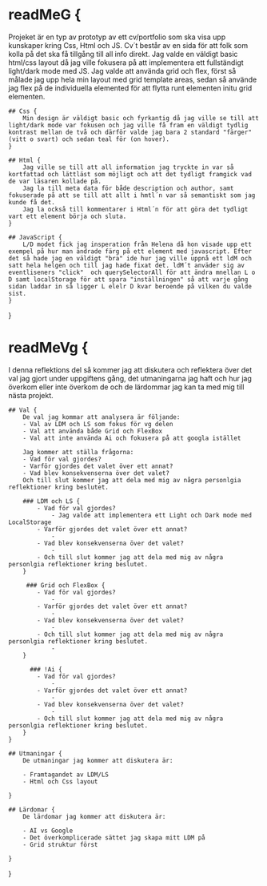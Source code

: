# readMeG {
Projeket är en typ av prototyp av ett cv/portfolio som ska visa upp kunskaper kring Css, Html och JS. Cv´t består av en sida för att folk som kolla på det ska få tillgång till all info direkt. Jag valde en väldigt basic html/css layout då jag ville fokusera på att implementera ett fullständigt light/dark mode med JS.
Jag valde att använda grid och flex, först så målade jag upp hela min layout med grid template areas, sedan så använde jag flex på de individuella elemented för att flytta runt elementen initu grid elementen.

    ## Css {
        Min design är väldigt basic och fyrkantig då jag ville se till att light/dark mode var fokusen och jag ville få fram en väldigt tydlig kontrast mellan de två och därför valde jag bara 2 standard "färger" (vitt o svart) och sedan teal för (on hover).
    }

    ## Html {
        Jag ville se till att all information jag tryckte in var så kortfattad och lättläst som möjligt och att det tydligt framgick vad de var läsaren kollade på.
        Jag la till meta data för både description och author, samt fokuserade på att se till att allt i hmtl´n var så semantiskt som jag kunde få det.
        Jag la också till kommentarer i Html´n för att göra det tydligt vart ett element börja och sluta.
    }

    ## JavaScript {
        L/D modet fick jag insperation från Helena då hon visade upp ett exempel på hur man ändrade färg på ett element med javascript. Efter det så hade jag en väldigt "bra" ide hur jag ville uppnå ett ldM och satt hela helgen och till jag hade fixat det. ldM´t anväder sig av eventliseners "click"  och querySelectorAll för att ändra mnellan L o D samt localStorage för att spara "inställningen" så att varje gång sidan laddar in så ligger L elelr D kvar beroende på vilken du valde sist.
    }

}

# readMeVg {
I denna reflektions del så kommer jag att diskutera och reflektera över det val jag gjort under uppgiftens gång, det utmaningarna jag haft och hur jag överkom eller inte överkom de och de lärdommar jag kan ta med mig till nästa projekt.

    ## Val {
        De val jag kommar att analysera är följande:
        - Val av LDM och LS som fokus för vg delen
        - Val att använda både Grid och FlexBox
        - Val att inte använda Ai och fokusera på att googla istället

        Jag kommer att ställa frågorna:
        - Vad för val gjordes?
        - Varför gjordes det valet över ett annat?
        - Vad blev konsekvenserna över det valet?
        Och till slut kommer jag att dela med mig av några personlgia reflektioner kring beslutet.

        ### LDM och LS {
            - Vad för val gjordes?
                - Jag valde att implementera ett Light och Dark mode med LocalStorage
            - Varför gjordes det valet över ett annat?
                -
            - Vad blev konsekvenserna över det valet?
                -
            - Och till slut kommer jag att dela med mig av några personlgia reflektioner kring beslutet.
        }

         ### Grid och FlexBox {
            - Vad för val gjordes?
                -
            - Varför gjordes det valet över ett annat?
                -
            - Vad blev konsekvenserna över det valet?
                -
            - Och till slut kommer jag att dela med mig av några personlgia reflektioner kring beslutet.
                -
        }

          ### !Ai {
            - Vad för val gjordes?
                -
            - Varför gjordes det valet över ett annat?
                -
            - Vad blev konsekvenserna över det valet?
                -
            - Och till slut kommer jag att dela med mig av några personlgia reflektioner kring beslutet.
        }
    }

    ## Utmaningar {
        De utmaningar jag kommer att diskutera är:

        - Framtagandet av LDM/LS
        - Html och Css layout

    }

    ## Lärdomar {
        De lärdomar jag kommer att diskutera är:

        - AI vs Google
        - Det överkomplicerade sättet jag skapa mitt LDM på
        - Grid struktur först

    }

}
